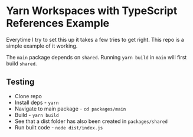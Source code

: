 # Yarn Workspaces with TypeScript References Example

Everytime I try to set this up it takes a few tries to get right. This repo is a simple example of it working.

The `main` package depends on `shared`. Running `yarn build` in `main` will first build `shared`.

## Testing

- Clone repo
- Install deps - `yarn`
- Navigate to main package - `cd packages/main`
- Build - `yarn build`
- See that a dist folder has also been created in `packages/shared`
- Run built code - `node dist/index.js`
